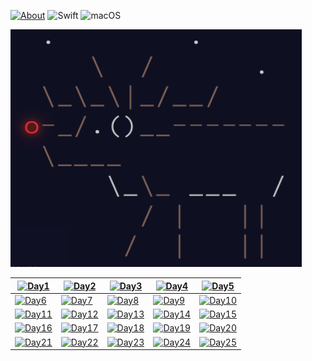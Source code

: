 [![About](https://img.shields.io/badge/Advent_Of_Code-2018-brightgreen.svg)](https://adventofcode.com/2018/about)
![Swift](https://img.shields.io/badge/Swift-4.2-orange.svg)
![macOS](https://img.shields.io/badge/Platform-macOS-lightgrey.svg)

<img src="https://github.com/artFintch/AdventOfCode2018/blob/master/Imgs/reindeer.png" width="466" height="380">

| [![Day1](https://img.shields.io/badge/Day1-★-gold.svg)](https://github.com/artFintch/AdventOfCode2018/tree/master/Swift/Calendar/Day1/main.swift) | [![Day2](https://img.shields.io/badge/Day2-★-gold.svg)](https://github.com/artFintch/AdventOfCode2018/tree/master/Swift/Calendar/Day2/main.swift) | [![Day3](https://img.shields.io/badge/Day3-★-gold.svg)](https://github.com/artFintch/AdventOfCode2018/tree/master/Swift/Calendar/Day3/main.swift) | [![Day4](https://img.shields.io/badge/Day4-★-gold.svg)](https://github.com/artFintch/AdventOfCode2018/tree/master/Swift/Calendar/Day4/main.swift) | [![Day5](https://img.shields.io/badge/Day5-★-gold.svg)](https://github.com/artFintch/AdventOfCode2018/tree/master/Swift/Calendar/Day5/main.swift) |
|-|-|-|-|-|
| [![Day6](https://img.shields.io/badge/Day6-★-gold.svg)](https://github.com/artFintch/AdventOfCode2018/tree/master/Swift/Calendar/Day6/main.swift) | [![Day7](https://img.shields.io/badge/Day7-★-gold.svg)](https://github.com/artFintch/AdventOfCode2018/tree/master/Swift/Calendar/Day7/main.swift) | [![Day8](https://img.shields.io/badge/Day8-★-gold.svg)](https://github.com/artFintch/AdventOfCode2018/tree/master/Swift/Calendar/Day8/main.swift) | [![Day9](https://img.shields.io/badge/Day9-★-gold.svg)](https://github.com/artFintch/AdventOfCode2018/tree/master/Swift/Calendar/Day9/main.swift) | [![Day10](https://img.shields.io/badge/Day10-★-gold.svg)](https://github.com/artFintch/AdventOfCode2018/tree/master/Swift/Calendar/Day10/main.swift) |
| [![Day11](https://img.shields.io/badge/Day11-★-gold.svg)](https://github.com/artFintch/AdventOfCode2018/tree/master/Swift/Calendar/Day11/main.swift) | [![Day12](https://img.shields.io/badge/Day12-★-gold.svg)](https://github.com/artFintch/AdventOfCode2018/tree/master/Swift/Calendar/Day12/main.swift) | [![Day13](https://img.shields.io/badge/Day13-★-gold.svg)](https://github.com/artFintch/AdventOfCode2018/tree/master/Swift/Calendar/Day13/main.swift) | [![Day14](https://img.shields.io/badge/Day14-★-gold.svg)](https://github.com/artFintch/AdventOfCode2018/tree/master/Swift/Calendar/Day14/main.swift) | [![Day15](https://img.shields.io/badge/Day15-★-gold.svg)](https://github.com/artFintch/AdventOfCode2018/tree/master/Swift/Calendar/Day15/main.swift) |
| [![Day16](https://img.shields.io/badge/Day16-★-gold.svg)](https://github.com/artFintch/AdventOfCode2018/tree/master/Swift/Calendar/Day16/main.swift) | [![Day17](https://img.shields.io/badge/Day17-★-gold.svg)](https://github.com/artFintch/AdventOfCode2018/tree/master/Swift/Calendar/Day17/main.swift)  | [![Day18](https://img.shields.io/badge/Day18-★-gold.svg)](https://github.com/artFintch/AdventOfCode2018/tree/master/Swift/Calendar/Day18/main.swift) | [![Day19](https://img.shields.io/badge/Day19-★-gold.svg)](https://github.com/artFintch/AdventOfCode2018/tree/master/Swift/Calendar/Day19/main.swift) | [![Day20](https://img.shields.io/badge/Day20-★-gold.svg)](https://github.com/artFintch/AdventOfCode2018/tree/master/Swift/Calendar/Day20/main.swift) |
| [![Day21](https://img.shields.io/badge/Day21-★-gold.svg)](https://github.com/artFintch/AdventOfCode2018/tree/master/Swift/Calendar/Day21/main.swift) | [![Day22](https://img.shields.io/badge/Day22-★-gold.svg)](https://github.com/artFintch/AdventOfCode2018/tree/master/Swift/Calendar/Day22/main.swift) | [![Day23](https://img.shields.io/badge/Day23-★-gold.svg)](https://github.com/artFintch/AdventOfCode2018/tree/master/Swift/Calendar/Day23/main.swift) | [![Day24](https://img.shields.io/badge/Day24-★-gold.svg)](https://github.com/artFintch/AdventOfCode2018/tree/master/Swift/Calendar/Day24/main.swift) | [![Day25](https://img.shields.io/badge/Day25-★-gold.svg)](https://github.com/artFintch/AdventOfCode2018/tree/master/Swift/Calendar/Day25/main.swift) |
